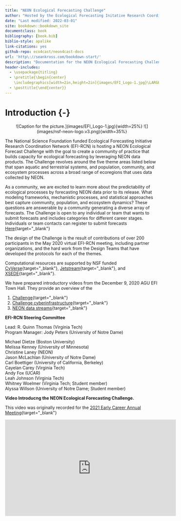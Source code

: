 ```yaml
--- 
title: "NEON Ecological Forecasting Challenge"
author: "Hosted by the Ecological Forecasting Initative Research Coordination Network and supported by National Science Foundation (DEB-1926388)"
date: "Last modified: 2022-03-01"
site: bookdown::bookdown_site
documentclass: book
bibliography: [book.bib]
biblio-style: apalike
link-citations: yes
github-repo: eco4cast/neon4cast-docs
url: 'http\://seankross.com/bookdown-start/'
description: "Documentation for the NEON Ecological Forecasting Challenge"
header-includes:
  - \usepackage{titling}
  - \pretitle{\begin{center}
    \includegraphics[width=2in,height=2in]{images/EFI_Logo-1.jpg}\LARGE\\}
  - \posttitle{\end{center}}
---
```



# Introduction {-}

<center>
![Caption for the picture.](images/EFI_Logo-1.jpg){width=25%} 
![](images/nsf-neon-logo.v3.png){width=35%} 
</center>


The National Science Foundation funded Ecological Forecasting Initiative Research Coordination Network (EFI-RCN) is hosting a NEON Ecological Forecast Challenge with the goal to create a community of practice that builds capacity for ecological forecasting by leveraging NEON data products. The Challenge revolves around the five theme areas listed below that span aquatic and terrestrial systems, and population, community, and ecosystem processes across a broad range of ecoregions that uses data collected by NEON.

As a community, we are excited to learn more about the predictability of ecological processes by forecasting NEON data prior to its release.  What modeling frameworks, mechanistic processes, and statistical approaches best capture community, population, and ecosystem dynamics? These questions are answerable by a community generating a diverse array of forecasts. The Challenge is open to any individual or team that wants to submit forecasts and includes categories for different career stages. Individuals or team contacts can register to submit forecasts [Here](https://nd.qualtrics.com/jfe/form/SV_9MJ29y2xNrBOjqZ){target="_blank"}

The design of the Challenge is the result of contributions of over 200 participants in the May 2020 virtual EFI-RCN meeting, including partner organizations, and the hard work from the Design Teams that have developed the protocols for each of the themes.

Computational resources are supported by NSF funded [CyVerse](https://www.cyverse.org){target="_blank"}, [Jetstream](https://jetstream-cloud.org){target="_blank"}, and [XSEDE](https://www.xsede.org){target="_blank"}.

We have prepared introductory videos from the December 9, 2020 AGU EFI Town Hall. They provide an overview of the
   
1. [Challenge](https://www.youtube.com/watch?v=deWuTLGspJg&feature=youtu.be){target="_blank"}    
2. [Challenge cyberinfrastructure](https://www.youtube.com/watch?v=-tH4dG3yO3U){target="_blank"}     
3. [NEON data streams](https://www.youtube.com/watch?v=3viG7QNGvK8&feature=youtu.be){target="_blank"}     

**EFI-RCN Steering Committee**

Lead: R. Quinn Thomas (Virginia Tech)   
Program Manager: Jody Peters (University of Notre Dame)

Michael Dietze (Boston University)  
Melissa Kenney (University of Minnesota)   
Christine Laney (NEON)   
Jason McLachlan (University of Notre Dame)   
Carl Boettiger (University of California, Berkeley)   
Cayelan Carey (Virginia Tech)   
Andy Fox (UCAR)   
Leah Johnson (Virginia Tech)   
Whitney Woelmer (Virginia Tech; Student member)   
Alyssa Willson (University of Notre Dame; Student member)  

**Video Introducng the NEON Ecological Forecasting Challenge.** 

This video was originally recorded for the [2021 Early Career Annual Meeting](https://ecoforecast.org/ecological-forecasting-early-career-annual-meeting/){target="_blank"}

<iframe width="560" height="315" src="https://www.youtube.com/embed/bhhkMADM71I" title="YouTube video player" frameborder="0" allow="accelerometer; autoplay; clipboard-write; encrypted-media; gyroscope; picture-in-picture" allowfullscreen></iframe>


